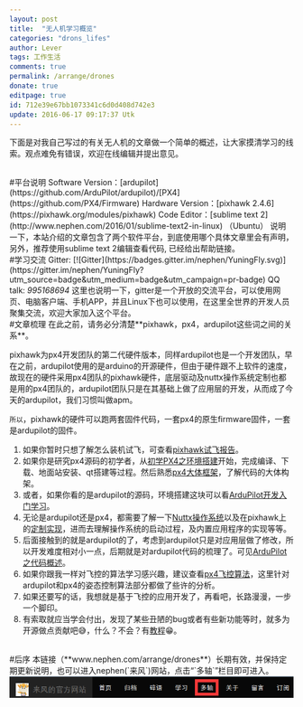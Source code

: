 ```yaml
---
layout: post
title:  "无人机学习概览"
categories: "drons_lifes"
author: Lever
tags: 工作生活
comments: true
permalink: /arrange/drones
donate: true
editpage: true
id: 712e39e67bb1073341c6d0d408d742e3 
update: 2016-06-17 09:17:37 Utk
---
```


下面是对我自己写过的有关无人机的文章做一个简单的概述，让大家摸清学习的线索。观点难免有错误，欢迎在线编辑并提出意见。

<br>
#平台说明
Software Version：[ardupilot](https://github.com/ArduPilot/ardupilot)/[PX4](https://github.com/PX4/Firmware)   
Hardware Version：[pixhawk 2.4.6](https://pixhawk.org/modules/pixhawk)   
Code Editor：[sublime text 2](http://www.nephen.com/2016/01/sublime-text2-in-linux) （Ubuntu）   
说明一下，本站介绍的文章包含了两个软件平台，到底使用哪个具体文章里会有声明，另外，推荐使用sublime text 2编辑查看代码, 已经给出帮助链接。

<br>
#学习交流
Gitter: [![Gitter](https://badges.gitter.im/nephen/YuningFly.svg)](https://gitter.im/nephen/YuningFly?utm_source=badge&utm_medium=badge&utm_campaign=pr-badge)   
QQ talk: <i>995168694</i>   
这里也说明一下，gitter是一个开放的交流平台，可以使用网页、电脑客户端、手机APP，并且Linux下也可以使用，在这里全世界的开发人员聚集交流，欢迎大家加入这个平台。

<br>
#文章梳理
在此之前，请务必分清楚**pixhawk，px4，ardupilot这些词之间的关系**。   

pixhawk为px4开发团队的第二代硬件版本，同样ardupilot也是一个开发团队，早在之前，ardupilot使用的是arduino的开源硬件，但由于硬件跟不上软件的速度，故现在的硬件采用px4团队的pixhawk硬件，底层驱动及nuttx操作系统定制也都是用的px4团队的，ardupilot团队只是在其基础上做了应用层的开发，从而成了今天的ardupilot，我们习惯叫做apm。   

`所以`，pixhawk的硬件可以跑两套固件代码，一套px4的原生firmware固件，一套是ardupilot的固件。

1. 如果你暂时只想了解怎么装机试飞，可查看[pixhawk试飞报告](/2015/12/flighttest-of-pixhawk)。
2. 如果你是研究px4源码的初学者，从[初学PX4之环境搭建](/2015/12/env-build-of-px4)开始，完成编译、下载、地面站安装、qt搭建等过程。然后熟悉[px4大体框架](/2015/12/general-structure-of-px4)，了解代码的大体构架。
3. 或者，如果你看的是ardupilot的源码，环境搭建这块可以看[ArduPilot开发入门学习](/2016/01/introduction-to-start-ArduPilot)。
3. 无论是ardupilot还是px4，都需要了解一下[Nuttx操作系统](/2015/12/RTOS-of-NuttX)以及在pixhawk上的[定制实现](/2015/12/RTOS-of-px4)，进而去理解操作系统的启动过程，及内置应用程序的实现等等。
4. 后面接触到的就是ardupilot的了，考虑到ardupilot只是对应用层做了修改，所以开发难度相对小一点，后期就是对ardupilot代码的梳理了。可见[ArduPilot之代码概述](/2016/01/code-overview-of-ArduPilot(Copter))。
5. 如果你跟我一样对飞控的算法学习感兴趣，建议查看[px4飞控算法](/2016/01/flight-control-algorithm-of-px4)，这里针对ardupilot和px4的姿态控制算法部分都做了些许的分析。
6. 如果还要写的话，我想就是基于飞控的应用开发了，再看吧，长路漫漫，一步一个脚印。
7. 有索取就应当学会付出，发现了某些丑陋的bug或者有些新功能等时，就多为开源做点贡献吧:sweat_smile:，什么？不会？有[教程](/2016/01/introduction-to-start-ArduPilot#1-2):grin:。

<br>
#后序
本链接（**www.nephen.com/arrange/drones**）长期有效，并保持定期更新说明，也可以进入nephen(`来风`)网站，点击“`多轴`”栏目即可进入。   
<img src="/images/nephen.png">
